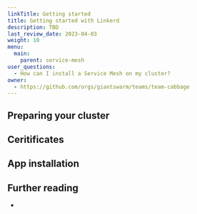 ```yaml
---
linkTitle: Getting started
title: Getting started with Linkerd
description: TBD
last_review_date: 2023-04-03
weight: 10
menu:
  main:
    parent: service-mesh
user_questions:
  - How can I install a Service Mesh on my cluster?
owner:
  - https://github.com/orgs/giantswarm/teams/team-cabbage
---
```


## Preparing your cluster

## Ceritificates

## App installation

## Further reading

- []()
